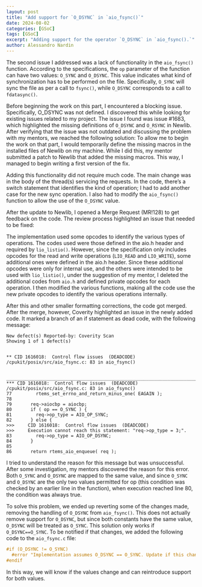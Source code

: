 ```yaml
---
layout: post
title: "Add support for `O_DSYNC` in `aio_fsync()`"
date: 2024-08-02
categories: [GSoC]
tags: [GSoC]
excerpt: "Adding support for the operator `O_DSYNC` in `aio_fsync().`"
author: Alessandro Nardin
---
```


The second issue I addressed was a lack of functionality in the `aio_fsync()` function. According to the specifications, the `op` parameter of the function can have two values: `O_SYNC` and `O_DSYNC`. This value indicates what kind of synchronization has to be performed on the file. Specifically, `O_SYNC` will sync the file as per a call to `fsync()`, while `O_DSYNC` corresponds to a call to `fdatasync()`.

Before beginning the work on this part, I encountered a blocking issue. Specifically, O_DSYNC was not defined. I discovered this while looking for existing issues related to my project. The issue I found was issue #1683, which highlighted the missing definitions of `O_DSYNC` and `O_RSYNC` in Newlib. After verifying that the issue was not outdated and discussing the problem with my mentors, we reached the following solution: To allow me to begin the work on that part, I would temporarily define the missing macros in the installed files of Newlib on my machine. While I did this, my mentor submitted a patch to Newlib that added the missing macros. This way, I managed to begin writing a first version of the fix.

Adding this functionality did not require much code. The main change was in the body of the thread(s) servicing the requests. In the code, there’s a switch statement that identifies the kind of operation; I had to add another case for the new sync operation. I also had to modify the `aio_fsync()` function to allow the use of the `O_DSYNC` value.

After the update to Newlib, I opened a Merge Request (MR!128) to get feedback on the code. The review process highlighted an issue that needed to be fixed:

The implementation used some opcodes to identify the various types of operations. The codes used were those defined in the aio.h header and required by `lio_listio()`. However, since the specification only includes opcodes for the read and write operations (`LIO_READ` and `LIO_WRITE`), some additional ones were defined in the aio.h header. Since these additional opcodes were only for internal use, and the others were intended to be used with `lio_listio()`, under the suggestion of my mentor, I deleted the additional codes from `aio.h` and defined private opcodes for each operation. I then modified the various functions, making all the code use the new private opcodes to identify the various operations internally.

After this and other smaller formatting corrections, the code got merged. After the merge, however, Coverity highlighted an issue in the newly added code. It marked a branch of an if statement as dead code, with the following message:

```
New defect(s) Reported-by: Coverity Scan
Showing 1 of 1 defect(s)


** CID 1616018:  Control flow issues  (DEADCODE)
/cpukit/posix/src/aio_fsync.c: 83 in aio_fsync()


________________________________________________________________________________________________________
*** CID 1616018:  Control flow issues  (DEADCODE)
/cpukit/posix/src/aio_fsync.c: 83 in aio_fsync()
77         rtems_set_errno_and_return_minus_one( EAGAIN );
78     
79       req->aiocbp = aiocbp;
80       if ( op == O_SYNC ) {
81         req->op_type = AIO_OP_SYNC;
82       } else {
>>>     CID 1616018:  Control flow issues  (DEADCODE)
>>>     Execution cannot reach this statement: "req->op_type = 3;".
83         req->op_type = AIO_OP_DSYNC;
84       }
85       
86       return rtems_aio_enqueue( req );
```

I tried to understand the reason for this message but was unsuccessful. After some investigation, my mentors discovered the reason for this error. Both `O_SYNC` and `O_DSYNC` are mapped to the same value, and since `O_SYNC` and `O_DSYNC` are the only two values permitted for op (this condition was checked by an earlier line in the function), when execution reached line 80, the condition was always true.

To solve this problem, we ended up reverting some of the changes made, removing the handling of `O_DSYNC` from `aio_fsync()`. This does not actually remove support for `O_DSYNC`, but since both constants have the same value, `O_DSYNC` will be treated as `O_SYNC`. This solution only works if `O_DSYNC==O_SYNC`. To be notified if that changes, we added the following code to the `aio_fsync.c` file:

```c
#if (O_DSYNC != O_SYNC)
  #error "Implementation assumes O_DSYNC == O_SYNC. Update if this changes."
#endif 
```

In this way, we will know if the values change and can reintroduce support for both values.
